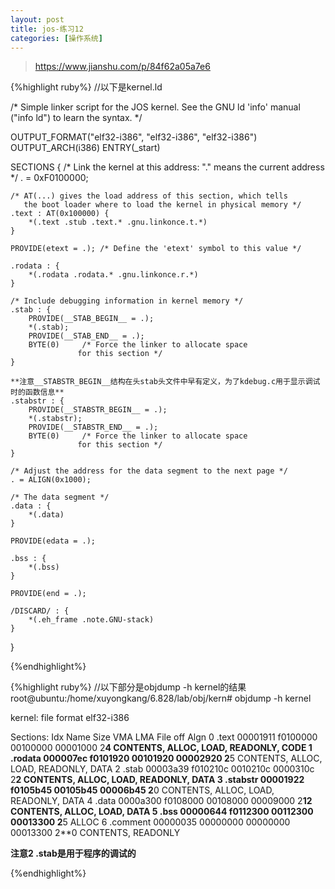 ```yaml
---
layout: post
title: jos-练习12
categories: [操作系统]
---
```


>https://www.jianshu.com/p/84f62a05a7e6


{%highlight ruby%}
//以下是kernel.ld

/* Simple linker script for the JOS kernel.
   See the GNU ld 'info' manual ("info ld") to learn the syntax. */

OUTPUT_FORMAT("elf32-i386", "elf32-i386", "elf32-i386")
OUTPUT_ARCH(i386)
ENTRY(_start)

SECTIONS
{
	/* Link the kernel at this address: "." means the current address */
	. = 0xF0100000;

	/* AT(...) gives the load address of this section, which tells
	   the boot loader where to load the kernel in physical memory */
	.text : AT(0x100000) {
		*(.text .stub .text.* .gnu.linkonce.t.*)
	}

	PROVIDE(etext = .);	/* Define the 'etext' symbol to this value */

	.rodata : {
		*(.rodata .rodata.* .gnu.linkonce.r.*)
	}

	/* Include debugging information in kernel memory */
	.stab : {
		PROVIDE(__STAB_BEGIN__ = .);
		*(.stab);
		PROVIDE(__STAB_END__ = .);
		BYTE(0)		/* Force the linker to allocate space
				   for this section */
	}

	**注意__STABSTR_BEGIN__结构在头stab头文件中早有定义，为了kdebug.c用于显示调试时的函数信息**
	.stabstr : {
		PROVIDE(__STABSTR_BEGIN__ = .);
		*(.stabstr);
		PROVIDE(__STABSTR_END__ = .);
		BYTE(0)		/* Force the linker to allocate space
				   for this section */
	}

	/* Adjust the address for the data segment to the next page */
	. = ALIGN(0x1000);

	/* The data segment */
	.data : {
		*(.data)
	}

	PROVIDE(edata = .);

	.bss : {
		*(.bss)
	}

	PROVIDE(end = .);

	/DISCARD/ : {
		*(.eh_frame .note.GNU-stack)
	}
}

{%endhighlight%}

{%highlight ruby%}
//以下部分是objdump -h kernel的结果
root@ubuntu:/home/xuyongkang/6.828/lab/obj/kern# objdump -h kernel

kernel:     file format elf32-i386

Sections:
Idx Name          Size      VMA       LMA       File off  Algn
  0 .text         00001911  f0100000  00100000  00001000  2**4
                  CONTENTS, ALLOC, LOAD, READONLY, CODE
  1 .rodata       000007ec  f0101920  00101920  00002920  2**5
                  CONTENTS, ALLOC, LOAD, READONLY, DATA
  2 .stab         00003a39  f010210c  0010210c  0000310c  2**2
                  CONTENTS, ALLOC, LOAD, READONLY, DATA
  3 .stabstr      00001922  f0105b45  00105b45  00006b45  2**0
                  CONTENTS, ALLOC, LOAD, READONLY, DATA
  4 .data         0000a300  f0108000  00108000  00009000  2**12
                  CONTENTS, ALLOC, LOAD, DATA
  5 .bss          00000644  f0112300  00112300  00013300  2**5
                  ALLOC
  6 .comment      00000035  00000000  00000000  00013300  2**0
                  CONTENTS, READONLY

**注意2 .stab是用于程序的调试的**

{%endhighlight%}